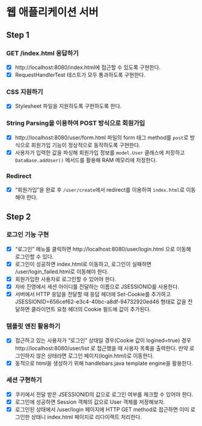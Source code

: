 # 웹 애플리케이션 서버

## Step 1
### GET /index.html 응답하기
* [x] http://localhost:8080/index.html에 접근할 수 있도록 구현한다.
* [x] RequestHandlerTest 테스트가 모두 통과하도록 구현한다.

### CSS 지원하기
* [x] Stylesheet 파일을 지원하도록 구현하도록 한다.

### String Parsing을 이용하여 POST 방식으로 회원가입
* [x] http://localhost:8080/user/form.html 파일의 form 태그 method를 `post`로 방식으로 회원가입 기능이 정상적으로 동작하도록 구현한다.
* [x] 사용자가 입력한 값을 파싱해 회원가입 정보를 `model.User` 클래스에 저장하고 `DataBase.addUser()` 메서드를 활용해 RAM 메모리에 저장한다.

### Redirect
* [x] “회원가입”을 완료 후 `/user/create`에서 redirect를 이용하여 `index.html`로 이동해야 한다.

## Step 2
### 로그인 기능 구현
* [x] “로그인” 메뉴를 클릭하면 http://localhost:8080/user/login.html 으로 이동해 로그인할 수 있다.
* [x] 로그인이 성공하면 index.html로 이동하고, 로그인이 실패하면 /user/login_failed.html로 이동해야 한다.
* [x] 회원가입한 사용자로 로그인할 수 있어야 한다.
* [x] 자바 진영에서 세션 아이디를 전달하는 이름으로 JSESSIONID를 사용한다.
* [x] 서버에서 HTTP 응답을 전달할 때 응답 헤더에 Set-Cookie를 추가하고 JSESSIONID=656cef62-e3c4-40bc-a8df-94732920ed46 형태로 값을 전달하면 클라이언트 요청 헤더의 Cookie 필드에 값이 추가된다.

### 템플릿 엔진 활용하기
* [x] 접근하고 있는 사용자가 “로그인” 상태일 경우(Cookie 값이 logined=true) 경우 http://localhost:8080/user/list 로 접근했을 때 사용자 목록을 출력한다. 만약 로그인하지 않은 상태라면 로그인 페이지(login.html)로 이동한다.
* [x] 동적으로 html을 생성하기 위해 handlebars.java template engine을 활용한다.

### 세션 구현하기
* [x] 쿠키에서 전달 받은 JSESSIONID의 값으로 로그인 여부를 체크할 수 있어야 한다.
* [x] 로그인에 성공하면 Session 객체의 값으로 User 객체를 저장해보자.
* [x] 로그인된 상태에서 /user/login 페이지에 HTTP GET method로 접근하면 이미 로그인한 상태니 index.html 페이지로 리다이렉트 처리한다.
